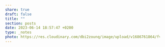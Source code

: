 ```yaml
---
share: true
draft: false
title: ""
section: posts
date: 2023-06-14 18:57:47 +0200
type: _notes
photo: https://res.cloudinary.com/dbi2zounq/image/upload/v1686761864/fvy5b449atxomau7blhu.jpg
---
```



